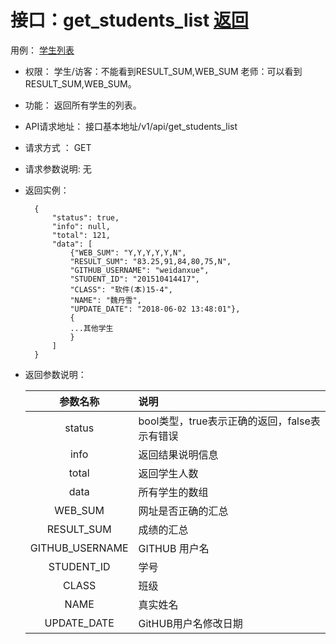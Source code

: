 # 接口：get_students_list  [返回](../README.md)
用例： [学生列表](../use_case/学生列表.md)

- 权限：
    学生/访客：不能看到RESULT_SUM,WEB_SUM
    老师：可以看到RESULT_SUM,WEB_SUM。

- 功能：
    返回所有学生的列表。

- API请求地址：
   接口基本地址/v1/api/get_students_list

- 请求方式 ：
    GET

- 请求参数说明:
    无

- 返回实例：

        {
            "status": true,
            "info": null,
            "total": 121,
            "data": [
                {"WEB_SUM": "Y,Y,Y,Y,Y,N",
                "RESULT_SUM": "83.25,91,84,80,75,N",
                "GITHUB_USERNAME": "weidanxue",
                "STUDENT_ID": "201510414417",
                "CLASS": "软件(本)15-4",
                "NAME": "魏丹雪",
                "UPDATE_DATE": "2018-06-02 13:48:01"},
                {
                ...其他学生
                }
            ]
        }

- 返回参数说明：

  |参数名称|说明|
  |:---------:|:--------------------------------------------------------|
  |status|bool类型，true表示正确的返回，false表示有错误|
  |info|返回结果说明信息|
  |total|返回学生人数|
  |data|所有学生的数组|
  |WEB_SUM|网址是否正确的汇总|
  |RESULT_SUM|成绩的汇总|
  |GITHUB_USERNAME|GITHUB 用户名|
  |STUDENT_ID|学号|
  |CLASS|班级|
  |NAME|真实姓名|
  |UPDATE_DATE|GitHUB用户名修改日期|

